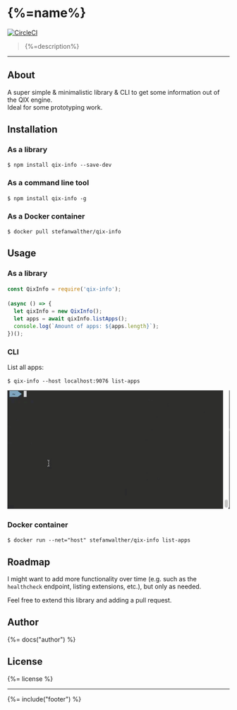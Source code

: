 # {%=name%}

[![CircleCI](https://circleci.com/gh/stefanwalther/qix-info.svg?style=svg)](https://circleci.com/gh/stefanwalther/qix-info)

> {%=description%}

---

## About

A super simple & minimalistic library & CLI to get some information out of the QIX engine.  
Ideal for some prototyping work.

## Installation

### As a library

```
$ npm install qix-info --save-dev
```

### As a command line tool
```
$ npm install qix-info -g
```

### As a Docker container

```
$ docker pull stefanwalther/qix-info
```

## Usage

### As a library

```js
const QixInfo = require('qix-info');

(async () => {
  let qixInfo = new QixInfo();
  let apps = await qixInfo.listApps();
  console.log(`Amount of apps: ${apps.length}`);
})();
```

### CLI

List all apps:
```
$ qix-info --host localhost:9076 list-apps
```

![Command: list-apps](docs/media/list-apps.gif)

### Docker container

```
$ docker run --net="host" stefanwalther/qix-info list-apps
```

## Roadmap

I might want to add more functionality over time (e.g. such as the `healthcheck` endpoint, listing extensions, etc.), but only as needed.  

Feel free to extend this library and adding a pull request.

## Author
{%= docs("author") %}

## License
{%= license %}

***

{%= include("footer") %}